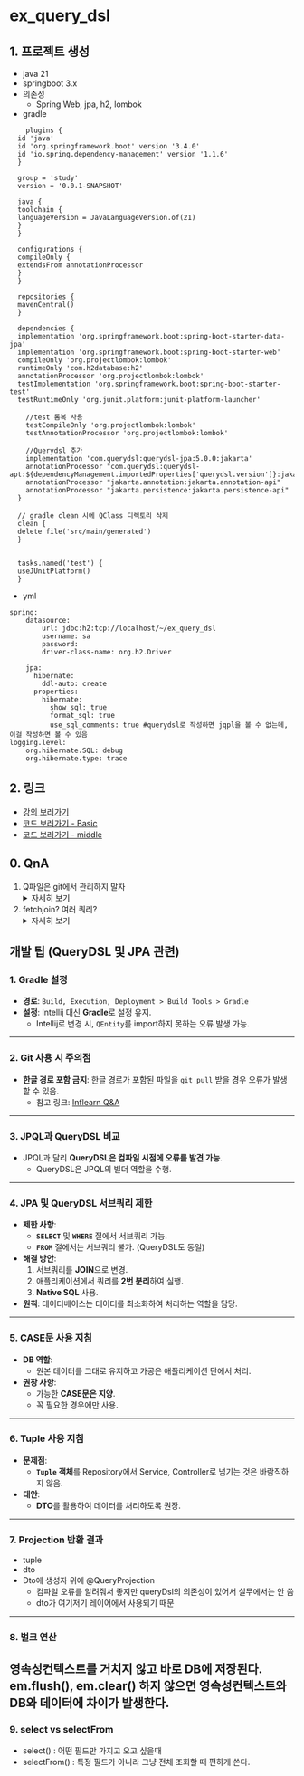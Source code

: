 # ex_query_dsl
## 1. 프로젝트 생성
- java 21
- springboot 3.x
- 의존성
  - Spring Web, jpa, h2, lombok
- gradle
```
    plugins {
  id 'java'
  id 'org.springframework.boot' version '3.4.0'
  id 'io.spring.dependency-management' version '1.1.6'
  }

  group = 'study'
  version = '0.0.1-SNAPSHOT'

  java {
  toolchain {
  languageVersion = JavaLanguageVersion.of(21)
  }
  }
  
  configurations {
  compileOnly {
  extendsFrom annotationProcessor
  }
  }
  
  repositories {
  mavenCentral()
  }
  
  dependencies {
  implementation 'org.springframework.boot:spring-boot-starter-data-jpa'
  implementation 'org.springframework.boot:spring-boot-starter-web'
  compileOnly 'org.projectlombok:lombok'
  runtimeOnly 'com.h2database:h2'
  annotationProcessor 'org.projectlombok:lombok'
  testImplementation 'org.springframework.boot:spring-boot-starter-test'
  testRuntimeOnly 'org.junit.platform:junit-platform-launcher'

    //test 롬복 사용
    testCompileOnly 'org.projectlombok:lombok'
    testAnnotationProcessor 'org.projectlombok:lombok'
	
    //Querydsl 추가
    implementation 'com.querydsl:querydsl-jpa:5.0.0:jakarta'
    annotationProcessor "com.querydsl:querydsl-apt:${dependencyManagement.importedProperties['querydsl.version']}:jakarta"
    annotationProcessor "jakarta.annotation:jakarta.annotation-api"
    annotationProcessor "jakarta.persistence:jakarta.persistence-api"
  }
  
  // gradle clean 시에 QClass 디렉토리 삭제
  clean {
  delete file('src/main/generated')
  }
  
  
  tasks.named('test') {
  useJUnitPlatform()
  }
```
- yml
```
spring:
    datasource:
        url: jdbc:h2:tcp://localhost/~/ex_query_dsl
        username: sa
        password:
        driver-class-name: org.h2.Driver

    jpa:
      hibernate:
        ddl-auto: create
      properties:
        hibernate:
          show_sql: true
          format_sql: true
          use_sql_comments: true #querydsl로 작성하면 jqpl을 볼 수 없는데, 이걸 작성하면 볼 수 있음
logging.level:
    org.hibernate.SQL: debug
    org.hibernate.type: trace
```

## 2. 링크
- [강의 보러가기](https://www.inflearn.com/course/querydsl-%EC%8B%A4%EC%A0%84/dashboard)   
- [코드 보러가기 - Basic](https://github.com/izzy80/ex_query_dsl/blob/main/src/test/java/study/ex_query_dsl/QuerydslBasicTest.java)
- [코드 보러가기 - middle](https://github.com/izzy80/ex_query_dsl/blob/main/src/test/java/study/ex_query_dsl/QuerydslMiddleTest.java)

## 0. QnA
1. Q파일은 git에서 관리하지 말자
   <details>
   <summary>자세히 보기</summary>
   이유: Q파일은 QueryDSL에 의해 자동 생성되며, 이를 Git에서 관리하면 충돌이 발생할 가능성이 높습니다.</br>
   참고 링크: <a href="https://www.inflearn.com/questions/875369" target="_blank">Inflearn Q&A</a>
   </details>
2. fetchjoin? 여러 쿼리?
    <details>
   <summary>자세히 보기</summary>
   이유 : 웹서버와 데이터베이스 서버가 서로 다른 원격지에 존재한다면 쿼리를 여러번 날리는 것보다 join 을 통해 한번에 조회하는 것이 효율적일 확률이 높습니다.</br>   
   애플리케이션 처리속도가 원격 통신속도보다 월등히 빠르기 때문입니다.
   참고 링크 : <a href="https://www.inflearn.com/questions/1213023" target="_blank">Inflearn Q&A</a>
   </details>

## 개발 팁 (QueryDSL 및 JPA 관련)
### 1. Gradle 설정
- **경로**: `Build, Execution, Deployment > Build Tools > Gradle`
- **설정**: Intellij 대신 **Gradle**로 설정 유지.
    - Intellij로 변경 시, `QEntity`를 import하지 못하는 오류 발생 가능.
---
### 2. Git 사용 시 주의점
- **한글 경로 포함 금지**: 한글 경로가 포함된 파일을 `git pull` 받을 경우 오류가 발생할 수 있음.
    - 참고 링크: [Inflearn Q&A](https://www.inflearn.com/questions/1116732)
---
### 3. JPQL과 QueryDSL 비교
- JPQL과 달리 **QueryDSL은 컴파일 시점에 오류를 발견 가능**.
    - QueryDSL은 JPQL의 빌더 역할을 수행.
---
### 4. JPA 및 QueryDSL 서브쿼리 제한
- **제한 사항**:
    - **`SELECT`** 및 **`WHERE`** 절에서 서브쿼리 가능.
    - **`FROM`** 절에서는 서브쿼리 불가. (QueryDSL도 동일)
- **해결 방안**:
    1. 서브쿼리를 **JOIN**으로 변경.
    2. 애플리케이션에서 쿼리를 **2번 분리**하여 실행.
    3. **Native SQL** 사용.
- **원칙**: 데이터베이스는 데이터를 최소화하여 처리하는 역할을 담당.
---
### 5. CASE문 사용 지침
- **DB 역할**:
    - 원본 데이터를 그대로 유지하고 가공은 애플리케이션 단에서 처리.
- **권장 사항**:
    - 가능한 **CASE문은 지양**.
    - 꼭 필요한 경우에만 사용.
---
### 6. Tuple 사용 지침
- **문제점**:
    - **`Tuple` 객체**를 Repository에서 Service, Controller로 넘기는 것은 바람직하지 않음.
- **대안**:
    - **DTO**를 활용하여 데이터를 처리하도록 권장.
---
### 7. Projection 반환 결과
- tuple
- dto
- Dto에 생성자 위에 @QueryProjection
  - 컴파일 오류를 알려줘서 좋지만 queryDsl의 의존성이 있어서 실무에서는 안 씀
  - dto가 여기저기 레이어에서 사용되기 때문
---
### 8. 벌크 연산
영속성컨텍스트를 거치지 않고 바로 DB에 저장된다. 
em.flush(), em.clear() 하지 않으면 영속성컨텍스트와 DB와 데이터에 차이가 발생한다. 
---
### 9. select vs selectFrom
- select() : 어떤 필드만 가지고 오고 싶을때
- selectFrom() : 특정 필드가 아니라 그냥 전체 조회할 때 편하게 쓴다. 